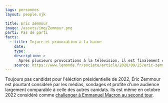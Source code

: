```yaml
---
tags: personnes
layout: people.njk

title: Eric Zemmour
image: /assets/img/Zemmour.png
parti: Pas de parti
facts:
  - title: Injure et provocation à la haine
    date:
    type:
    description: >
      Après plusieurs provocations à la télévision, il est finalement condamné. 
    source: https://www.lemonde.fr/societe/article/2020/09/25/eric-zemmour-condamne-a-10-000-euros-d-amende-pour-injure-et-provocation-a-la-haine_6053635_3224.html
---
```


Toujours pas candidat pour l'éléction présidentielle de 2022, Éric Zemmour est pourtant considéré par les médias, sondages et profite d'une audience largement comparable à celle des autres canidats. Ils est même en octobre 2022 considéré comme [challenger à Emmanuel Macron au second tour](https://www.lefigaro.fr/elections/presidentielles/un-sondage-donne-pour-la-premiere-fois-eric-zemmour-qualifie-au-second-tour-20211006).